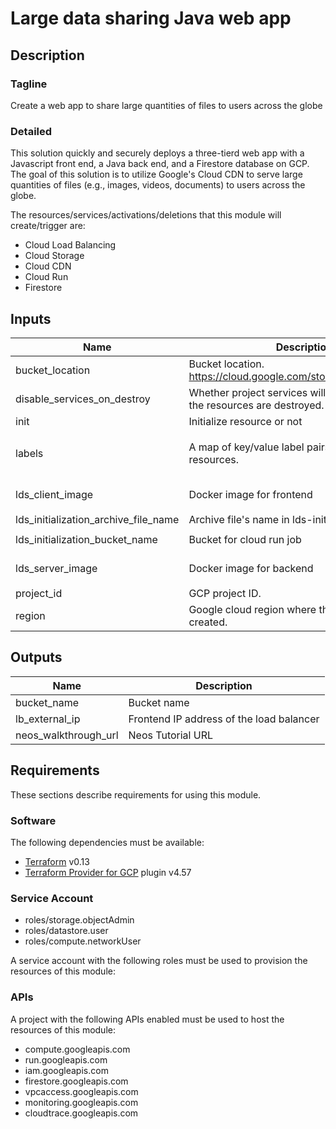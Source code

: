 # Large data sharing Java web app

## Description

### Tagline

Create a web app to share large quantities of files to users across the globe

### Detailed

This solution quickly and securely deploys a three-tierd web app with a Javascript front end, a Java back end, and a Firestore database on GCP. The goal of this solution is to utilize Google's Cloud CDN to serve large quantities of files (e.g., images, videos, documents) to users across the globe.

The resources/services/activations/deletions that this module will create/trigger are:

- Cloud Load Balancing
- Cloud Storage
- Cloud CDN
- Cloud Run
- Firestore

<!-- BEGINNING OF PRE-COMMIT-TERRAFORM DOCS HOOK -->
## Inputs

| Name | Description | Type | Default | Required |
|------|-------------|------|---------|:--------:|
| bucket\_location | Bucket location. https://cloud.google.com/storage/docs/locations | `string` | `"US"` | no |
| disable\_services\_on\_destroy | Whether project services will be disabled when the resources are destroyed. | `bool` | `false` | no |
| init | Initialize resource or not | `bool` | `true` | no |
| labels | A map of key/value label pairs to assign to the resources. | `map(string)` | <pre>{<br>  "app": "large-data-sharing"<br>}</pre> | no |
| lds\_client\_image | Docker image for frontend | `string` | `"gcr.io/hsa-resources-public/hsa-lds-java-frontend:latest"` | no |
| lds\_initialization\_archive\_file\_name | Archive file's name in lds-initialization bucket | `string` | `"initialization.tar.gz"` | no |
| lds\_initialization\_bucket\_name | Bucket for cloud run job | `string` | `"lds-resources-236348946525"` | no |
| lds\_server\_image | Docker image for backend | `string` | `"gcr.io/hsa-resources-public/hsa-lds-java-backend:latest"` | no |
| project\_id | GCP project ID. | `string` | n/a | yes |
| region | Google cloud region where the resource will be created. | `string` | `"us-west1"` | no |

## Outputs

| Name | Description |
|------|-------------|
| bucket\_name | Bucket name |
| lb\_external\_ip | Frontend IP address of the load balancer |
| neos\_walkthrough\_url | Neos Tutorial URL |

<!-- END OF PRE-COMMIT-TERRAFORM DOCS HOOK -->

## Requirements

These sections describe requirements for using this module.

### Software

The following dependencies must be available:

- [Terraform](https://developer.hashicorp.com/terraform/downloads) v0.13
- [Terraform Provider for GCP](https://registry.terraform.io/providers/hashicorp/google/latest/docs) plugin v4.57

### Service Account

- roles/storage.objectAdmin
- roles/datastore.user
- roles/compute.networkUser

A service account with the following roles must be used to provision
the resources of this module:

### APIs

A project with the following APIs enabled must be used to host the
resources of this module:

- compute.googleapis.com
- run.googleapis.com
- iam.googleapis.com
- firestore.googleapis.com
- vpcaccess.googleapis.com
- monitoring.googleapis.com
- cloudtrace.googleapis.com
